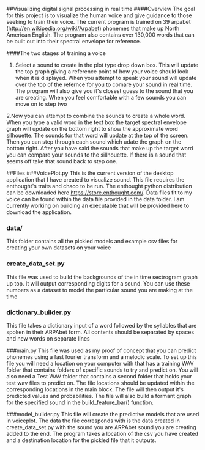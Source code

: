 ##Visualizing digital signal processing in real time
####Overview
The goal for this project is to visualize the human voice and give guidance to those seeking to train their voice. The current program is trained on 39 arpabet (http://en.wikipedia.org/wiki/Arpabet) phonemes that make up North American English. The program also contains over 130,000 words that can be built out into their spectral envelope for reference.

####The two stages of training a voice
1. Select a sound to create in the plot type drop down box. This will update the top graph giving a reference point of how your voice should look when it is displayed. When you attempt to speak your sound will update over the top of the refernce for you to comare your sound in real time. The program will also give you it's closest guess to the sound that you are creating. When you feel comfortable with a few sounds you can move on to step two

2.Now you can attempt to combine the sounds to create a whole word. When you type a valid word in the text box the target spectral envelope graph will update on the bottom right to show the approximate word silhouette. The sounds for that word will update at the top of the screen. Then you can step through each sound which udate the graph on the bottom right. After you have said the sounds that make up the target word you can compare your sounds to the sillhouette. If there is a sound that seems off take that sound back to step one.

##Files
###VoicePlot.py
This is the current version of the desktop application that I have created to visualize sound. This file requires the enthought's traits and chaco to be run. The enthought python distribution can be downloaded here https://store.enthought.com/. Data files fit to my voice can be found within the data file provided in the data folder. I am currently working on building an executable that will be provided here to download the application.

### data/
This folder contains all the pickled models and example csv files for creating your own datasets on your voice

### create_data_set.py
This file was used to build the backgrounds of the in time sectrogram graph up top. It will output corresponding digits for a sound. You can use these numbers as a dataset to model the particular sound you are making at the time

### dictionary_builder.py
This file takes a dictionary input of a word followed by the syllables that are spoken in their ARPAbet form. All contents should be separated by spaces and new words on separate lines

###main.py
This file was used as my proof of concept that you can predict phonemes using a fast fourier transform and a melodic scale. To set up this file you will need a location on your computer with that has a training WAV folder that contains folders of specific sounds to try and predict on. You will also need a Test WAV folder that contains a second folder that holds your test wav files to predict on. The file locations should be updated within the corresponding locations in the main block. The file will then output it's predicted values and probabilities. The file will also build a formant graph for the specified sound in the build_feature_bar() function.

###model_builder.py
This file will create the predictive models that are used in voiceplot. The data the file corresponds with is the data created in create_data_set.py with the sound you are ARPAbet sound you are creating added to the end. The program takes a location of the csv you have created and a destination location for the pickled file that it outputs.